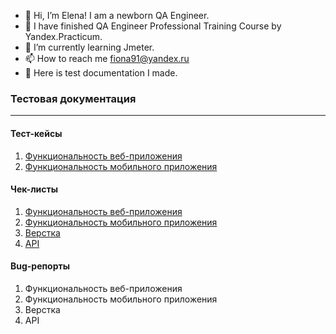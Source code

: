 - 👋 Hi, I’m Elena! I am a newborn QA Engineer. 
- 👀 I have finished QA Engineer Professional Training Course by Yandex.Practicum.
- 🌱 I’m currently learning Jmeter.
- 📫 How to reach me fiona91@yandex.ru
- 💼 Here is test documentation I made.


###  Тестовая документация ###
***
#### Тест-кейсы #####

1.	[Функциональность веб-приложения](test_cases/test_cases.md)  
2.	<a href="https://github.com/ShapovalovaEV/test/blob/main/test_cases/test_cases.md#abcd"> Функциональность мобильного приложения </a>

#### Чек-листы #####

1. [Функциональность веб-приложения](check_lists/check_list.md)
2.	<a href="https://github.com/ShapovalovaEV/test/blob/main/check_lists/check_list.md#a"> Функциональность мобильного приложения </a>
3.	<a href="https://github.com/ShapovalovaEV/test/blob/main/check_lists/check_list.md#b"> Верстка </a>
4.	<a href="https://github.com/ShapovalovaEV/test/blob/main/check_lists/check_list.md#c"> API </a>

#### Bug-репорты #####

1.	Функциональность веб-приложения	
2.	Функциональность мобильного приложения	
3.	Верстка
4.	API	

<!---
ShapovalovaEV/ShapovalovaEV is a ✨ special ✨ repository because its `README.md` (this file) appears on your GitHub profile.
You can click the Preview link to take a look at your changes.
--->


